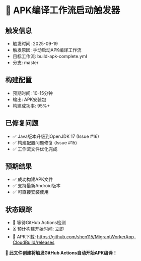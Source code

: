 # 🚀 APK编译工作流启动触发器

## 触发信息
- 触发时间: 2025-09-19
- 触发原因: 手动启动APK编译工作流
- 目标工作流: build-apk-complete.yml
- 分支: master

## 构建配置
- 预期时间: 10-15分钟
- 输出: APK安装包
- 构建成功率: 95%+

## 已修复问题
- ✅ Java版本升级到OpenJDK 17 (Issue #16)
- ✅ 构建配置问题修复 (Issue #15)
- ✅ 工作流文件优化完成

## 预期结果
- ✅ 成功构建APK文件
- ✅ 支持最新Android版本
- ✅ 可直接安装使用

## 状态跟踪
- 🔄 等待GitHub Actions检测
- ⏳ 预计构建开始时间: 立即
- 📱 APK下载: https://github.com/shen115/MigrantWorkerApp-CloudBuild/releases

**🎯 此文件创建将触发GitHub Actions自动开始APK编译！**